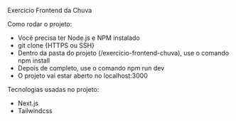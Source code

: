 Exercicio Frontend da Chuva

Como rodar o projeto:

- Você precisa ter Node.js e NPM instalado
- git clone {HTTPS ou SSH}
- Dentro da pasta do projeto (/exercicio-frontend-chuva), use o comando npm install
- Depois de completo, use o comando npm run dev
- O projeto vai estar aberto no localhost:3000

Tecnologias usadas no projeto:

- Next.js
- Tailwindcss
